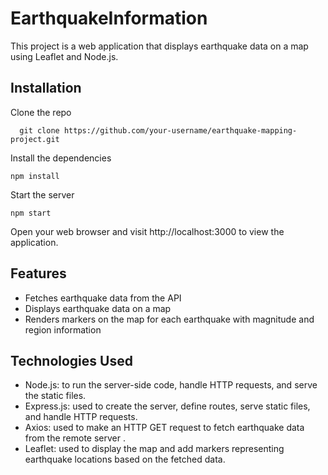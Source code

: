 # EarthquakeInformation
This project is a web application that displays earthquake data on a map using Leaflet and Node.js.

## Installation
Clone the repo
```
  git clone https://github.com/your-username/earthquake-mapping-project.git 
```
Install the dependencies
```
npm install
```
Start the server
```
npm start
```
Open your web browser and visit http://localhost:3000 to view the application.

## Features
- Fetches earthquake data from the API
- Displays earthquake data on a map
- Renders markers on the map for each earthquake with magnitude and region information

## Technologies Used
- Node.js: to run the server-side code, handle HTTP requests, and serve the static files.
- Express.js: used to create the server, define routes, serve static files, and handle HTTP requests.
- Axios: used to make an HTTP GET request to fetch earthquake data from the remote server .
- Leaflet: used to display the map and add markers representing earthquake locations based on the fetched data.

  
